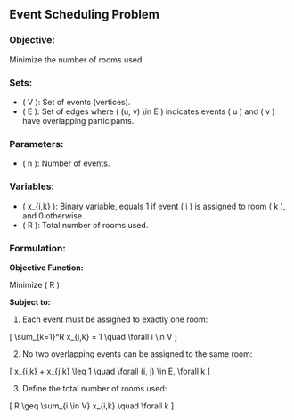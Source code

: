 ## Event Scheduling Problem

### Objective:
Minimize the number of rooms used.

### Sets:
- \( V \): Set of events (vertices).
- \( E \): Set of edges where \( (u, v) \in E \) indicates events \( u \) and \( v \) have overlapping participants.

### Parameters:
- \( n \): Number of events.

### Variables:
- \( x_{i,k} \): Binary variable, equals 1 if event \( i \) is assigned to room \( k \), and 0 otherwise.
- \( R \): Total number of rooms used.

### Formulation:
**Objective Function:**

Minimize \( R \)

**Subject to:**

1. Each event must be assigned to exactly one room:
   

\[
   \sum_{k=1}^R x_{i,k} = 1 \quad \forall i \in V
   \]



2. No two overlapping events can be assigned to the same room:
   

\[
   x_{i,k} + x_{j,k} \leq 1 \quad \forall (i, j) \in E, \forall k
   \]



3. Define the total number of rooms used:
   

\[
   R \geq \sum_{i \in V} x_{i,k} \quad \forall k
   \]


